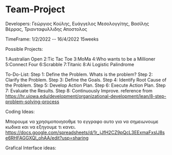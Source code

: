 # Team-Project

Developers: Γεώργιος Κούλης, Ευάγγελος Μεσολογγίτης, Βασίλης Βέρρας, Τριανταφυλλιδης Αποστολος

TimeFrame:
1/2/2022 -- 16/4/2022
15weeks

Possible Projects:

1:Australian Open
2:Tic Tac Toe
3:MoMa
4:Who wants to be a Millioner
5:Connect Four
6:Scrabble
7:Titanic
8:Ai Logistic Palindrome


To-Do-List:
Step 1: Define the Problem. Whats is the problem?
Step 2: Clarify the Problem.
Step 3: Define the Goals.
Step 4: Identify Root Cause of the Problem.
Step 5: Develop Action Plan.
Step 6: Execute Action Plan.
Step 7: Evaluate the Results.
Step 8: Continuously Improve.
reference from
https://hr.uiowa.edu/development/organizational-development/lean/8-step-problem-solving-process



Coding Ideas:

Μπορουμε να χρησιμοποιησοθμε το εγγραφο αυτο για να σημειωνουμε κωδικα και να εξηγουμε τι κανει.
https://docs.google.com/spreadsheets/d/1r_jJfH2CZ9pQcL3EExmaFxslJ8se6RHFAGGXQl_ohAA/edit?usp=sharing


Grafical Interface ideas:

